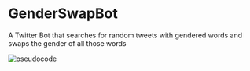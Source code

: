 # GenderSwapBot
A Twitter Bot that searches for random tweets with gendered words and swaps the gender of all those words

![pseudocode](https://cloud.githubusercontent.com/assets/10643705/17008288/d646b26e-4ebd-11e6-9d99-0b110e7c5477.png)
